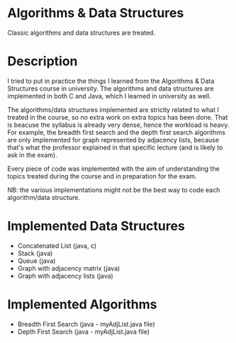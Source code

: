 # Algorithms & Data Structures
Classic algorithms and data structures are treated.

 # Description
 I tried to put in practice the things I learned from the Algorithms & Data Structures course in university.
 The algorithms and data structures are implemented in both C and Java, which I learned in university as well.
 
 The algorithms/data structures implemented are strictly related to what I treated in the course, so no extra 
 work on extra topics has been done. That is beacuse the syllabus is already very dense, hence the workload is heavy.
 For example, the breadth first search and the depth first search algorithms are only implemented for graph represented
 by adjacency lists, because that's what the professor explained in that specific lecture (and is likely to ask in the exam).
 
 Every piece of code was implemented with the aim of understanding the topics treated during the course and in 
 preparation for the exam.
 
 NB: the various implementations might not be the best way to code each algorithm/data structure.
 
 # Implemented Data Structures
 - Concatenated List (java, c)
 - Stack (java)
 - Queue (java)
 - Graph with adjacency matrix (java)
 - Graph with adjacency lists (java)

# Implemented Algorithms
- Breadth First Search (java - myAdjList.java file)
- Depth First Search (java - myAdjList.java file)
